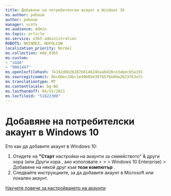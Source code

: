 ```yaml
---
title: Добавяне на потребителски акаунт в Windows 10
ms.author: pebaum
author: pebaum
manager: scotv
ms.audience: Admin
ms.topic: article
ms.service: o365-administration
ROBOTS: NOINDEX, NOFOLLOW
localization_priority: Normal
ms.collection: Adm_O365
ms.custom:
- "3448"
- "9001447"
ms.openlocfilehash: 74182d6b2b287b614624baabd20ce3abecb5a191
ms.sourcegitcommit: 8bc60ec34bc1e40685e3976576e04a2623f63a7c
ms.translationtype: MT
ms.contentlocale: bg-BG
ms.lasthandoff: 04/15/2021
ms.locfileid: "51822300"
---
```

# <a name="add-a-user-account-in-windows-10"></a>Добавяне на потребителски акаунт в Windows 10

Ето как да добавите акаунт в Windows 10:

1. Отидете на **"Старт** настройки на акаунти за семейството" & други хора (или Други хора , ако използвате  >    >    >   Windows 10 Enterprise) > Добавяне на някой друг към **този компютър** .
2. Следвайте инструкциите, за да добавите акаунт в Microsoft или локален акаунт.

[Научете повече за настройването на акаунти](https://support.microsoft.com/help/17197/)